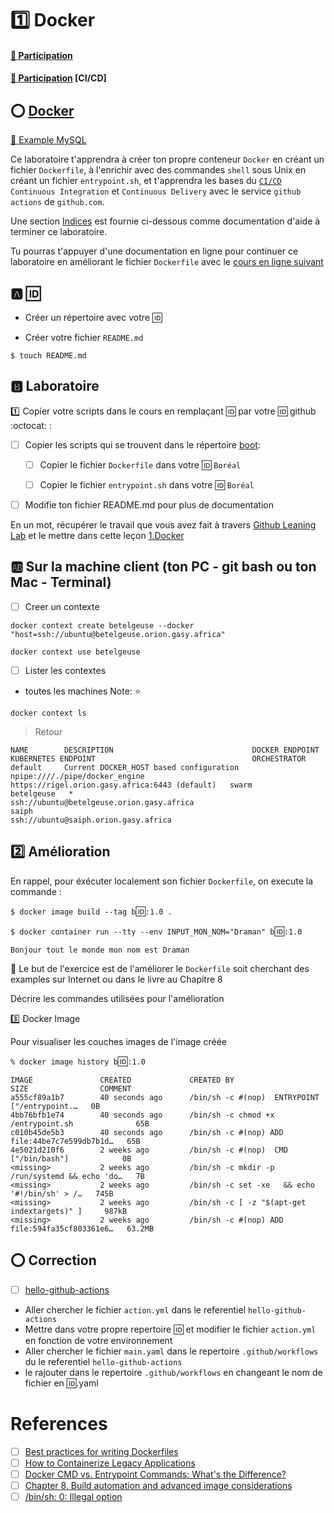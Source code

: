 # :one: Docker

#### [:tada: Participation](.scripts/Participation.md)

#### [:tada: Participation](../.github/.scripts/Participation.md) [CI/CD]

## :o: [Docker](../D.Docker)

[:tada: Example MySQL](Example.md)


Ce laboratoire t'apprendra à créer ton propre conteneur `Docker` en créant un fichier `Dockerfile`, à l'enrichir avec des commandes `shell` sous Unix en créant un fichier `entrypoint.sh`, et t'apprendra les bases du [`CI/CD`](https://en.wikipedia.org/wiki/CI/CD) `Continuous Integration` et `Continuous Delivery` avec le service `github actions` de `github.com`.

Une section [Indices](#fire-indices) est fournie ci-dessous comme documentation d'aide à terminer ce laboratoire.

Tu pourras t'appuyer d'une documentation en ligne pour continuer ce laboratoire en améliorant le fichier `Dockerfile` avec le [cours en ligne suivant](https://www.linkedin.com/learning/docker-essential-training-3-image-creation-management-and-registry/analyzing-a-dockerfile)

## :a: :id:

* Créer un répertoire avec votre :id:

* Créer votre fichier `README.md`

```
$ touch README.md
```

## :b: Laboratoire

:one: Copier votre scripts dans le cours en remplaçant :id: par votre :id: github :octocat: :

- [ ] Copier les scripts qui se trouvent dans le répertoire [boot](boot):

  - [ ] Copier le fichier `Dockerfile` dans votre :id: `Boréal` 

  - [ ] Copier le fichier `entrypoint.sh` dans votre :id: `Boréal` 


- [ ] Modifie ton fichier README.md pour plus de documentation


En un mot, récupérer le travail que vous avez fait à travers [Github Leaning Lab](https://lab.github.com/CollegeBoreal) et le mettre dans cette leçon [1.Docker](../1.Docker)


## :ab: Sur la machine client (ton PC - git bash ou ton Mac - Terminal)

- [ ] Creer un contexte

```
docker context create betelgeuse --docker "host=ssh://ubuntu@betelgeuse.orion.gasy.africa"
```

```
docker context use betelgeuse
```

- [ ] Lister les contextes 

* toutes les machines Note: :star:

```
docker context ls
```
> Retour
```
NAME        DESCRIPTION                               DOCKER ENDPOINT                        KUBERNETES ENDPOINT                                   ORCHESTRATOR
default     Current DOCKER_HOST based configuration   npipe:////./pipe/docker_engine         https://rigel.orion.gasy.africa:6443 (default)   swarm
betelgeuse   *                                        ssh://ubuntu@betelgeuse.orion.gasy.africa             
saiph                                                 ssh://ubuntu@saiph.orion.gasy.africa                              
```

## :two: Amélioration

En rappel, pour éxécuter localement son fichier `Dockerfile`, on execute la commande :

`$ docker image build --tag b`:id:`:1.0 .`

`$ docker container run --tty --env INPUT_MON_NOM="Draman" b`:id:`:1.0`

`Bonjour tout le monde mon nom est Draman`

:bookmark: Le but de l'exercice est de l'améliorer le `Dockerfile` soit cherchant des examples sur Internet ou dans le livre au Chapitre 8

Décrire les commandes utilisées pour l'amélioration

:three: Docker Image

Pour visualiser les couches images de l'image créée

`% docker image history b`:id:`:1.0`
```
IMAGE               CREATED             CREATED BY                                      SIZE                COMMENT
a555cf89a1b7        40 seconds ago      /bin/sh -c #(nop)  ENTRYPOINT ["/entrypoint.…   0B                  
4bb76bfb1e74        40 seconds ago      /bin/sh -c chmod +x /entrypoint.sh              65B                 
c010b45de5b3        40 seconds ago      /bin/sh -c #(nop) ADD file:44be7c7e599db7b1d…   65B                 
4e5021d210f6        2 weeks ago         /bin/sh -c #(nop)  CMD ["/bin/bash"]            0B                  
<missing>           2 weeks ago         /bin/sh -c mkdir -p /run/systemd && echo 'do…   7B                  
<missing>           2 weeks ago         /bin/sh -c set -xe   && echo '#!/bin/sh' > /…   745B                
<missing>           2 weeks ago         /bin/sh -c [ -z "$(apt-get indextargets)" ]     987kB               
<missing>           2 weeks ago         /bin/sh -c #(nop) ADD file:594fa35cf803361e6…   63.2MB   
```

## :o: Correction

- [ ] [hello-github-actions](https://github.com/b300098957/hello-github-actions)

- Aller chercher le fichier `action.yml` dans le referentiel `hello-github-actions`
- Mettre dans votre propre repertoire :id: et modifier le fichier `action.yml` en fonction de votre environnement
- Aller chercher le fichier `main.yaml` dans le repertoire `.github/workflows` du le referentiel `hello-github-actions`
- le rajouter dans le repertoire `.github/workflows` en changeant le nom de fichier en :id:.yaml 


# References

- [ ] [Best practices for writing Dockerfiles](https://docs.docker.com/develop/develop-images/dockerfile_best-practices)
- [ ] [How to Containerize Legacy Applications](https://phoenixnap.com/kb/how-to-containerize-applications)
- [ ] [Docker CMD vs. Entrypoint Commands: What's the Difference?](https://phoenixnap.com/kb/docker-cmd-vs-entrypoint)
- [ ] [Chapter 8. Build automation and advanced image considerations](https://livebook.manning.com/book/docker-in-action/chapter-8)
- [ ] [/bin/sh: 0: Illegal option](https://github.com/carlossg/docker-maven/issues/114#issuecomment-527748335)

